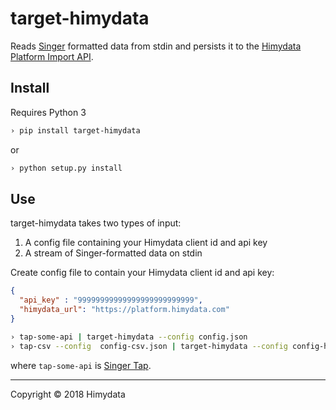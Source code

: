 # target-himydata

Reads [Singer](https://singer.io) formatted data from stdin and persists it to the [Himydata Platform Import API](https://www.himydata.com/).

## Install

Requires Python 3

```bash
› pip install target-himydata
```

or 

```bash
› python setup.py install
```

## Use

target-himydata takes two types of input:

1. A config file containing your Himydata client id and api key
2. A stream of Singer-formatted data on stdin

Create config file to contain your Himydata client id and api key:

```json
{
  "api_key" : "99999999999999999999999999",
  "himydata_url": "https://platform.himydata.com"
}
```

```bash
› tap-some-api | target-himydata --config config.json
› tap-csv --config  config-csv.json | target-himydata --config config-himydata.json
```

where `tap-some-api` is [Singer Tap](https://singer.io).

---

Copyright &copy; 2018 Himydata